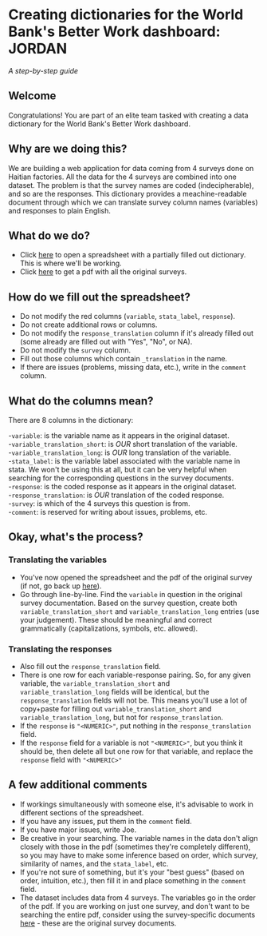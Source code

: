 # Creating dictionaries for the World Bank's Better Work dashboard: JORDAN

_A step-by-step guide_

## Welcome

Congratulations! You are part of an elite team tasked with creating a data dictionary for the World Bank's Better Work dashboard. 

## Why are we doing this?

We are building a web application for data coming from 4 surveys done on Haitian factories. All the data for the 4 surveys are combined into one dataset. The problem is that the survey names are coded (indecipherable), and so are the responses. This dictionary provides a meachine-readable document through which we can translate survey column names (variables) and responses to plain English.

## What do we do?

- Click [here](https://docs.google.com/spreadsheets/d/1px-ES31bJWtbaqwQX1zbqGaV-7BgeusIJ1-6XhT21tU/edit?usp=sharing) to open a spreadsheet with a partially filled out dictionary. This is where we'll be working.
- Click [here](https://github.com/databrew/betterwork/blob/master/Documentation/Jordan%20Surveys/pdf/all_jordan_dictionaries.pdf) to get a pdf with all the original surveys.

## How do we fill out the spreadsheet?

- Do not modify the red columns (`variable`, `stata_label`, `response`).
- Do not create additional rows or columns.
- Do not modify the `response_translation` column if it's already filled out (some already are filled out with "Yes", "No", or NA).
- Do not modify the `survey` column.
- Fill out those columns which contain `_translation` in the name.
- If there are issues (problems, missing data, etc.), write in the `comment` column.

## What do the columns mean?

There are 8 columns in the dictionary:

-`variable`: is the variable name as it appears in the original dataset.  
-`variable_translation_short`: is *OUR* short translation of the variable.  
-`variable_translation_long`: is *OUR* long translation of the variable.	  
-`stata_label`: is the variable label associated with the variable name in stata. We won't be using this at all, but it can be very helpful when searching for the corresponding questions in the survey documents.  
-`response`: is the coded response as it appears in the original dataset.  
-`response_translation`: is *OUR* translation of the coded response.  
-`survey`: is which of the 4 surveys this question is from.  
-`comment`: is reserved for writing about issues, problems, etc.  

## Okay, what's the process?

### Translating the variables 

- You've now opened the spreadsheet and the pdf of the original survey (if not, go back up [here](https://github.com/databrew/betterwork/blob/master/dictionaries/creating_dictionaries_jordan.md#what-do-we-do)). 
- Go through line-by-line. Find the `variable` in question in the original survey documentation. Based on the survey question, create both `variable_translation_short` and `variable_translation_long` entries (use your judgement). These should be meaningful and correct grammatically (capitalizations, symbols, etc. allowed).

### Translating the responses

- Also fill out the `response_translation` field. 
- There is one row for each variable-response pairing. So, for any given variable, the `variable_translation_short` and `variable_translation_long` fields will be identical, but the `response_translation` fields will not be. This means you'll use a lot of copy+paste for filling out `variable_translation_short` and `variable_translation_long`, but not for `response_translation`.
- If the `response` is `"<NUMERIC>"`, put nothing in the `response_translation` field.
- If the `response` field for a variable is not `"<NUMERIC>"`, but you think it should be, then delete all but one row for that variable, and replace the `response` field with `"<NUMERIC>"`

## A few additional comments

- If workings simultaneously with someone else, it's advisable to work in different sections of the spreadsheet.
- If you have any issues, put them in the `comment` field.
- If you have major issues, write Joe.
- Be creative in your searching. The variable names in the data don't align closely with those in the pdf (sometimes they're completely different), so you may have to make some inference based on order, which survey, similarity of names, and the `stata_label`, etc.
- If you're not sure of something, but it's your "best guess" (based on order, intuition, etc.), then fill it in and place something in the `comment` field.
- The dataset includes data from 4 surveys. The variables go in the order of the pdf. If you are working on just one survey, and don't want to be searching the entire pdf, consider using the survey-specific documents [here](https://github.com/databrew/betterwork/tree/master/documentation/Jordan%20Surveys) - these are the original survey documents.
